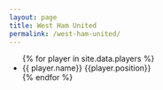 ```yaml
---
layout: page
title: West Ham United
permalink: /west-ham-united/
---
```


<ul>
{% for player in site.data.players %}
  <li>
{{ player.name}} {{player.position}}
  </li>
{% endfor %}
</ul>